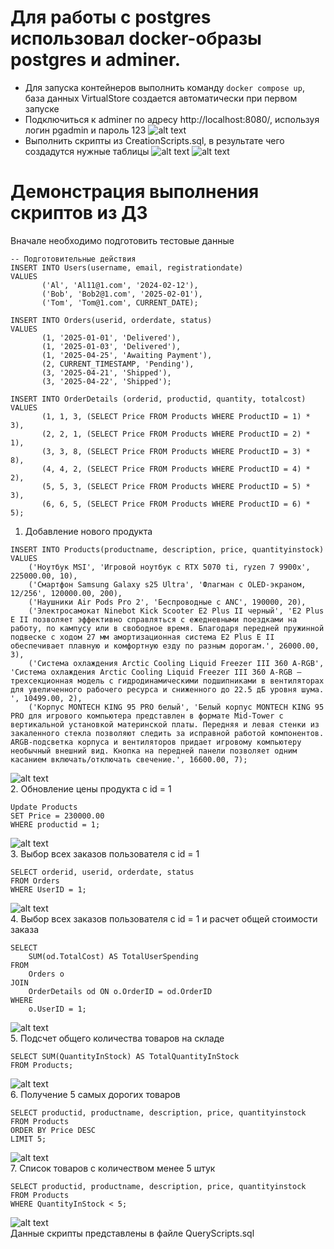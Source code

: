 # Для работы с postgres использовал docker-образы postgres и adminer.  
* Для запуска контейнеров выполнить команду `docker compose up`, база данных VirtualStore создается автоматически при первом запуске
* Подключиться к adminer по адресу http://localhost:8080/, используя логин pgadmin и пароль 123
![alt text](https://github.com/T1m-cpp/Otus.C-.Developer.Professional/blob/main/ДЗ2/img/login.png)  
* Выполнить cкрипты из CreationScripts.sql, в результате чего создадутся нужные таблицы 
![alt text](https://github.com/T1m-cpp/Otus.C-.Developer.Professional/blob/main/ДЗ2/img/CreationScripts.png)
![alt text](https://github.com/T1m-cpp/Otus.C-.Developer.Professional/blob/main/ДЗ2/img/DBSchema.png)    
# Демонстрация выполнения скриптов из ДЗ  
Вначале необходимо подготовить тестовые данные  
```
-- Подготовительные действия
INSERT INTO Users(username, email, registrationdate)
VALUES 
       ('Al', 'Al11@1.com', '2024-02-12'),
       ('Bob', 'Bob2@1.com', '2025-02-01'),
       ('Tom', 'Tom@1.com', CURRENT_DATE);

INSERT INTO Orders(userid, orderdate, status)
VALUES 
       (1, '2025-01-01', 'Delivered'),
       (1, '2025-01-03', 'Delivered'),
       (1, '2025-04-25', 'Awaiting Payment'),
       (2, CURRENT_TIMESTAMP, 'Pending'),
       (3, '2025-04-21', 'Shipped'),
       (3, '2025-04-22', 'Shipped');
       
INSERT INTO OrderDetails (orderid, productid, quantity, totalcost)
VALUES     
       (1, 1, 3, (SELECT Price FROM Products WHERE ProductID = 1) * 3),
       (2, 2, 1, (SELECT Price FROM Products WHERE ProductID = 2) * 1),
       (3, 3, 8, (SELECT Price FROM Products WHERE ProductID = 3) * 8),
       (4, 4, 2, (SELECT Price FROM Products WHERE ProductID = 4) * 2),
       (5, 5, 3, (SELECT Price FROM Products WHERE ProductID = 5) * 3),
       (6, 6, 5, (SELECT Price FROM Products WHERE ProductID = 6) * 5);

```
1. Добавление нового продукта
```
INSERT INTO Products(productname, description, price, quantityinstock)
VALUES 
    ('Ноутбук MSI', 'Игровой ноутбук с RTX 5070 ti, ryzen 7 9900x', 225000.00, 10),
    ('Смартфон Samsung Galaxy s25 Ultra', 'Флагман с OLED-экраном, 12/256', 120000.00, 200),
    ('Наушники Air Pods Pro 2', 'Беспроводные с ANC', 190000, 20),
    ('Электросамокат Ninebot Kick Scooter E2 Plus II черный', 'E2 Plus E II позволяет эффективно справляться с ежедневными поездками на работу, по кампусу или в свободное время. Благодаря передней пружинной подвеске с ходом 27 мм амортизационная система E2 Plus E II обеспечивает плавную и комфортную езду по разным дорогам.', 26000.00, 3),
    ('Система охлаждения Arctic Cooling Liquid Freezer III 360 A-RGB', 'Система охлаждения Arctic Cooling Liquid Freezer III 360 A-RGB – трехсекционная модель с гидродинамическими подшипниками в вентиляторах для увеличенного рабочего ресурса и сниженного до 22.5 дБ уровня шума. ', 10499.00, 2),
    ('Корпус MONTECH KING 95 PRO белый', 'Белый корпус MONTECH KING 95 PRO для игрового компьютера представлен в формате Mid-Tower с вертикальной установкой материнской платы. Передняя и левая стенки из закаленного стекла позволяют следить за исправной работой компонентов. ARGB-подсветка корпуса и вентиляторов придает игровому компьютеру необычный внешний вид. Кнопка на передней панели позволяет одним касанием включать/отключать свечение.', 16600.00, 7);
```
![alt text](https://github.com/T1m-cpp/Otus.C-.Developer.Professional/blob/main/ДЗ2/img/AddProducts.png)  
2. Обновление цены продукта c id = 1
```
Update Products
SET Price = 230000.00
WHERE productid = 1;
```
![alt text](https://github.com/T1m-cpp/Otus.C-.Developer.Professional/blob/main/ДЗ2/img/UpdatePrice.png)  
3. Выбор всех заказов пользователя с id = 1
```
SELECT orderid, userid, orderdate, status
FROM Orders
WHERE UserID = 1;
```
![alt text](https://github.com/T1m-cpp/Otus.C-.Developer.Professional/blob/main/ДЗ2/img/UserOrders.png)    
4. Выбор всех заказов пользователя с id = 1 и расчет общей стоимости заказа
```
SELECT 
    SUM(od.TotalCost) AS TotalUserSpending
FROM 
    Orders o
JOIN 
    OrderDetails od ON o.OrderID = od.OrderID
WHERE 
    o.UserID = 1;
```
![alt text](https://github.com/T1m-cpp/Otus.C-.Developer.Professional/blob/main/ДЗ2/img/TotalUserSpending.png)   
5. Подсчет общего количества товаров на складе
```
SELECT SUM(QuantityInStock) AS TotalQuantityInStock
FROM Products;
```
![alt text](https://github.com/T1m-cpp/Otus.C-.Developer.Professional/blob/main/ДЗ2/img/TotalQuantityInStock.png)   
6. Получение 5 самых дорогих товаров
```
SELECT productid, productname, description, price, quantityinstock
FROM Products
ORDER BY Price DESC
LIMIT 5;
```
![alt text](https://github.com/T1m-cpp/Otus.C-.Developer.Professional/blob/main/ДЗ2/img/MostExpensive.png)     
7. Список товаров с количеством менее 5 штук
```
SELECT productid, productname, description, price, quantityinstock
FROM Products
WHERE QuantityInStock < 5;
```
![alt text](https://github.com/T1m-cpp/Otus.C-.Developer.Professional/blob/main/ДЗ2/img/LessThan5.png)  
Данные скрипты представлены в файле QueryScripts.sql
